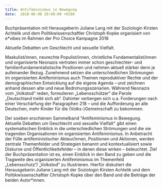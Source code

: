 ```yaml
---
title: Antifeminismus in Bewegung
date:  2018-06-08 20:00:00 +0100
---
```


Buchpräsentation mit Herausgeberin Juliane Lang mit der Soziologin Kirsten Achtelik und dem Politikwissenschaftler Christoph Kopke organisiert von e*vibes im Rahmen der Pro Choice Kampagne 2018



Aktuelle Debatten um Geschlecht und sexuelle Vielfalt.

Maskulist/innen, neurechte Populist/innen, christliche
Fundamentalist/innen und organisierte Neonazis vertraten immer schon
geschlechter- und familienfundamentalistische Positionen und nehmen
aktuell stärker denn je aufeinander Bezug. Zunehmend setzen die
unterschiedlichen Strömungen im organisierten Antifeminismus auch Themen
reproduktiver Rechte und der demographischen Entwicklung auf die eigene
Agenda – und zeichnen anhand dessen alte und neue Bedrohungsszenarien.
Während Neonazis vom „Volkstod“ reden, formulieren „Lebensschützer“ die
Parole „Deutschland treibt sich ab“. Dahinter verbergen sich u.a.
Forderungen nach einer Verschärfung der Paragraphen 218 – und die
Aufforderung an alle Deutschen, mehr Kinder für die (Volks-)Gemeinschaft
zu bekommen.


Der soeben erschienen Sammelband "Antifeminismus in Bewegung.
Aktuelle Debatten um Geschlecht und sexuelle Vielfalt" gibt einen
systematischen Einblick in die unterschiedlichen Strömungen und die sie
tragenden Organisationen im organisierten Antifeminismus. In Anbetracht
der Fülle antifeministischer Akteur/innen, Positionen und Aktionen,
werden zentrale Themenfelder und Strategien benannt und kontextualisiert
sowie Diskurse und Öffentlichkeitsfelder – in denen diese wirken –
beleuchtet. Ziel der Buchpräsentation ist es, einen Einblick in den Band
zu geben und die Tragweite des organisierten Antifeminismus im
Themenfeld „Lebensschutz“/ „Volkstod“ zu illustrieren. Hierfür
diskutiert die Herausgeberin Juliane Lang mit der Soziologin Kirsten
Achtelik und dem Politikwissenschaftler Christoph Kopke über den Band
und die Beiträge der beiden Autor*innen.


